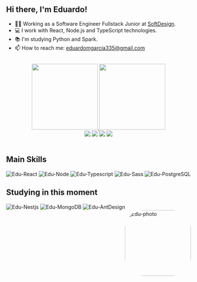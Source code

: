 ## Hi there, I'm Eduardo!

- 👨‍💻 Working as a Software Engineer Fullstack Junior at <a href="https://softdesign.com.br/">SoftDesign</a>.
- 💻 I work with React, Node.js and TypeScript technologies.
- 📚 I'm studying Python and Spark.
- 📫 How to reach me: eduardomgarcia335@gmail.com

##

<div align="center">
  <a href="https://github.com/Edu-Garcia">
  <img height="180em" src="https://github-readme-stats.vercel.app/api?username=edu-garcia&show_icons=true&theme=transparent&layout=compact"/>
  <img height="180em" src="https://github-readme-stats.vercel.app/api/top-langs/?username=edu-garcia&theme=transparent&layout=compact"/>
  <div>
    <a href="https://www.linkedin.com/in/eduardomellogarcia/" target="_blank"><img src="https://img.shields.io/badge/-LinkedIn-%230077B5?style=for-the-badge&logo=linkedin&logoColor=white" target="_blank"></a> 
    <a href="https://www.instagram.com/duds.mg" target="_blank"><img src="https://img.shields.io/badge/-Instagram-%23E4405F?style=for-the-badge&logo=instagram&logoColor=white" target="_blank"></a>
    <a href="https://discordapp.com/users/683141289793028159" target="_blank"><img src="https://img.shields.io/badge/Discord-7289DA?style=for-the-badge&logo=discord&logoColor=white" target="_blank"></a> 
    <a href = "mailto:eduardomgarcia335@gmail.com"><img src="https://img.shields.io/badge/Gmail-D14836?style=for-the-badge&logo=gmail&logoColor=white" target="_blank"></a>
  </div>
</div>
 
<div style="display: inline_block"><br>
  <h2>Main Skills</h2>
  <img align="center" alt="Edu-React" src="https://img.shields.io/badge/-React-0D1117?style=for-the-badge&logo=react">
  <img align="center" alt="Edu-Node" src="https://img.shields.io/badge/-Node.js-0D1117?style=for-the-badge&logo=node.js">
  <img align="center" alt="Edu-Typescript" src="https://img.shields.io/badge/-Typescript-0D1117?style=for-the-badge&logo=typescript">
  <img align="center" alt="Edu-Sass" src="https://img.shields.io/badge/-Sass-0D1117?style=for-the-badge&logo=sass">
  <img align="center" alt="Edu-PostgreSQL" src="https://img.shields.io/badge/-PostgreSQL-0D1117?style=for-the-badge&logo=postgresql">
  <h2>Studying in this moment</h2>
  <img align="center" alt="Edu-Nestjs" src="https://img.shields.io/badge/-NestJS-0D1117?style=for-the-badge&logo=nestjs&logoColor=E0234E">
  <img align="center" alt="Edu-MongoDB" src="https://img.shields.io/badge/-MongoDB-0D1117?style=for-the-badge&logo=mongodb">
  <img align="center" alt="Edu-AntDesign" src="https://img.shields.io/badge/-Ant Design-0D1117?style=for-the-badge&logo=ant-design&logoColor=0f6dff">
<!-- Apenas Icones
  <img align="center" alt="Edu-React" height="30" width="40" src="https://raw.githubusercontent.com/devicons/devicon/master/icons/react/react-original.svg">
  <img align="center" alt="Edu-Node" height="30" width="40" src="https://raw.githubusercontent.com/devicons/devicon/master/icons/nodejs/nodejs-original.svg">
  <img align="center" alt="Edu-Js" height="30" width="40" src="https://raw.githubusercontent.com/devicons/devicon/master/icons/typescript/typescript-plain.svg">
  <img align="center" alt="Edu-HTML" height="30" width="40" src="https://raw.githubusercontent.com/devicons/devicon/master/icons/html5/html5-original.svg">
  <img align="center" alt="Edu-CSS" height="30" width="40" src="https://raw.githubusercontent.com/devicons/devicon/master/icons/css3/css3-original.svg">
 -->
  <img align="right" alt="Edu-photo" height="180" width="180" style="border-radius:50px;" src="https://cdn.discordapp.com/attachments/760327083867373610/950750077289365554/YQ1KEw8qIXmlfdn_QJe-7bDFl6ow_1Lv8oDA6_lq1vbQgmRTtBeAilYiyl-GymdGhwmdId4dkm_kzm4dQuNTrHgdXC5K7BQZ-oo7Wcd1YOT8MABiOIAhFoqYIEfkqBqcTXlQ14bGtDkNuRQGqAFt88a3xcHcKp3xv2jORL39ad2S1HL3T73-lZG2TT1ekpeCqYuRBPw6a2xu3S2rq4gxVSD98w51B8Yh-IzzR1y0S_nemMLxe_LHuHt0U5UIeb5t5yemLEcG6rLcMtP4gVE385ePuC6SzaOX93r0pSgZUwGGxCJZgWuyEoqEugF5UHj6hKVDBVdecfkqEkBUMRWzUvn6_5tpXulysELkA5JezEMZc-CwXnZ9TSybL7XQDCMSAUSRfiacu8U00K3-il3uoySqhSTDcfoUhDWaqLsHR_vqAsGzsR7iq8HTuIpXMbTBxnxT8iuOlyQCQWP4A_1RoSZ3dRgGLld4IMS2V9FNa_-t3rOvNpEsDWu5cUQP..png">
</div>
